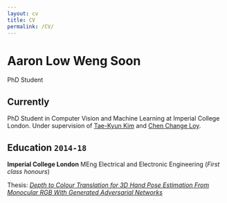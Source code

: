 ```yaml
---
layout: cv
title: CV
permalink: /CV/
---
```

# Aaron Low Weng Soon
PhD Student

<!--
<div id="webaddress">
<a href="aaronlws95@gmail.com">aaronlws95@gmail.com</a>
| <a href="https://aaronlws95.github.io">website</a>
</div>
-->

## Currently

PhD Student in Computer Vision and Machine Learning at Imperial College London. Under supervision of [Tae-Kyun Kim](https://sites.google.com/view/tkkim/) and [Chen Change Loy](http://personal.ie.cuhk.edu.hk/~ccloy/).

## Education `2014-18`

__Imperial College London__ MEng Electrical and Electronic Engineering (_First class honours_) 

Thesis: [_Depth to Colour Translation for 3D Hand Pose Estimation From
Monocular RGB With Generated Adversarial Networks_](https://labicvl.github.io/docs/thesis/MEng_thesis/awl14.pdf)



<!-- ### Footer

Last updated: December 2018 -->